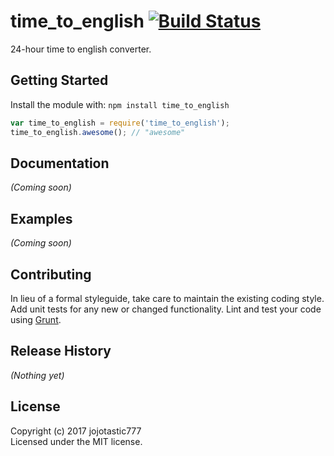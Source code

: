 # time_to_english [![Build Status](https://secure.travis-ci.org/jojotastic777/time_to_english.png?branch=master)](http://travis-ci.org/jojotastic777/time_to_english)

24-hour time to english converter.

## Getting Started
Install the module with: `npm install time_to_english`

```javascript
var time_to_english = require('time_to_english');
time_to_english.awesome(); // "awesome"
```

## Documentation
_(Coming soon)_

## Examples
_(Coming soon)_

## Contributing
In lieu of a formal styleguide, take care to maintain the existing coding style. Add unit tests for any new or changed functionality. Lint and test your code using [Grunt](http://gruntjs.com/).

## Release History
_(Nothing yet)_

## License
Copyright (c) 2017 jojotastic777  
Licensed under the MIT license.
